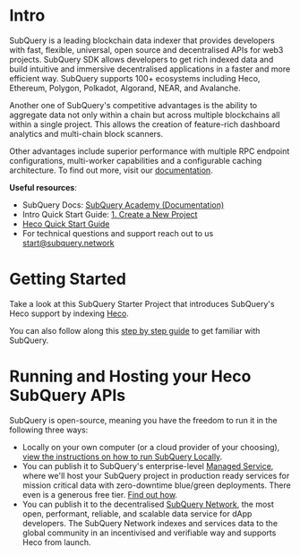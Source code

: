 # Intro

SubQuery is a leading blockchain data indexer that provides developers with fast, flexible, universal, open source and decentralised APIs for web3 projects. SubQuery SDK allows developers to get rich indexed data and build intuitive and immersive decentralised applications in a faster and more efficient way. SubQuery supports 100+ ecosystems including Heco, Ethereum, Polygon, Polkadot, Algorand, NEAR, and Avalanche.

Another one of SubQuery's competitive advantages is the ability to aggregate data not only within a chain but across multiple blockchains all within a single project. This allows the creation of feature-rich dashboard analytics and multi-chain block scanners.

Other advantages include superior performance with multiple RPC endpoint configurations, multi-worker capabilities and a configurable caching architecture. To find out more, visit our [documentation](https://academy.subquery/).

**Useful resources**:
- SubQuery Docs: [SubQuery Academy (Documentation)](https://academy.subquery.network/)
- Intro Quick Start Guide: [1. Create a New Project](https://academy.subquery.network/quickstart/quickstart.html)
- [Heco Quick Start Guide](https://academy.subquery.network/quickstart/quickstart_chains/heco.html)
- For technical questions and support reach out to us start@subquery.network

# Getting Started

Take a look at this SubQuery Starter Project that introduces SubQuery's Heco support by indexing [Heco](https://github.com/subquery/ethereum-subql-starter/tree/main/Heco/heco-starter).

You can also follow along this [step by step guide](https://academy.subquery.network/quickstart/quickstart.html) to get familiar with SubQuery.

# Running and Hosting your Heco SubQuery APIs

SubQuery is open-source, meaning you have the freedom to run it in the following three ways:
- Locally on your own computer (or a cloud provider of your choosing), [view the instructions on how to run SubQuery Locally](https://academy.subquery.network/run_publish/run.html).
- You can publish it to SubQuery's enterprise-level [Managed Service](https://managedservice.subquery.network/), where we'll host your SubQuery project in production ready services for mission critical data with zero-downtime blue/green deployments. There even is a generous free tier. [Find out how](https://academy.subquery.network/run_publish/publish.html).
- You can publish it to the decentralised [SubQuery Network](https://subquery.network/network), the most open, performant, reliable, and scalable data service for dApp developers. The SubQuery Network indexes and services data to the global community in an incentivised and verifiable way and supports Heco from launch.
